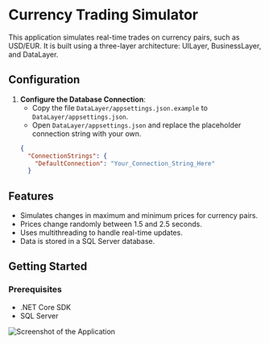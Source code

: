 # Currency Trading Simulator

This application simulates real-time trades on currency pairs, such as USD/EUR.
It is built using a three-layer architecture: UILayer, BusinessLayer, and DataLayer.

## Configuration

1. **Configure the Database Connection**:
   - Copy the file `DataLayer/appsettings.json.example` to `DataLayer/appsettings.json`.
   - Open `DataLayer/appsettings.json` and replace the placeholder connection string with your own.
   ```json
   {
     "ConnectionStrings": {
       "DefaultConnection": "Your_Connection_String_Here"
     }
   
## Features

- Simulates changes in maximum and minimum prices for currency pairs.
- Prices change randomly between 1.5 and 2.5 seconds.
- Uses multithreading to handle real-time updates.
- Data is stored in a SQL Server database.

## Getting Started

### Prerequisites

- .NET Core SDK
- SQL Server
  


![Screenshot of the Application](screenshoot.png)
   




